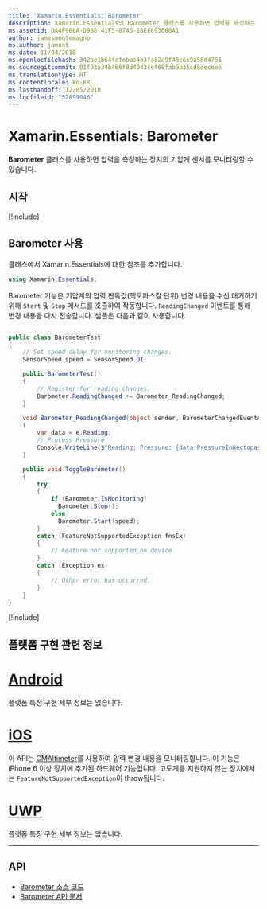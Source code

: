 ```yaml
---
title: 'Xamarin.Essentials: Barometer'
description: Xamarin.Essentials의 Barometer 클래스를 사용하면 압력을 측정하는 장치의 기압계 센서를 모니터링할 수 있습니다.
ms.assetid: DA4F968A-D988-41F5-8745-1BEE693660A1
author: jamesmontemagno
ms.author: jamont
ms.date: 11/04/2018
ms.openlocfilehash: 342ae1b64fefebaa4b3fa82e9f48c6e9a58d4751
ms.sourcegitcommit: 01f93a34b466f8d4043cef68fab9b35cd8decee6
ms.translationtype: HT
ms.contentlocale: ko-KR
ms.lasthandoff: 12/05/2018
ms.locfileid: "52899046"
---
```

# <a name="xamarinessentials-barometer"></a>Xamarin.Essentials: Barometer

**Barometer** 클래스를 사용하면 압력을 측정하는 장치의 기압계 센서를 모니터링할 수 있습니다.

## <a name="get-started"></a>시작

[!include[](~/essentials/includes/get-started.md)]

## <a name="using-barometer"></a>Barometer 사용

클래스에서 Xamarin.Essentials에 대한 참조를 추가합니다.

```csharp
using Xamarin.Essentials;
```

Barometer 기능은 기압계의 압력 판독값(헥토파스칼 단위) 변경 내용을 수신 대기하기 위해 `Start` 및 `Stop` 메서드를 호출하여 작동합니다. `ReadingChanged` 이벤트를 통해 변경 내용을 다시 전송합니다. 샘플은 다음과 같이 사용합니다.

```csharp

public class BarometerTest
{
    // Set speed delay for monitoring changes.
    SensorSpeed speed = SensorSpeed.UI;

    public BarometerTest()
    {
        // Register for reading changes.
        Barometer.ReadingChanged += Barometer_ReadingChanged;
    }

    void Barometer_ReadingChanged(object sender, BarometerChangedEventArgs e)
    {
        var data = e.Reading;
        // Process Pressure
        Console.WriteLine($"Reading: Pressure: {data.PressureInHectopascals} hectopascals");
    }

    public void ToggleBarometer()
    {
        try
        {
            if (Barometer.IsMonitoring)
              Barometer.Stop();
            else
              Barometer.Start(speed);
        }
        catch (FeatureNotSupportedException fnsEx)
        {
            // Feature not supported on device
        }
        catch (Exception ex)
        {
            // Other error has occurred.
        }
    }
}
```

[!include[](~/essentials/includes/sensor-speed.md)]

## <a name="platform-implementation-specifics"></a>플랫폼 구현 관련 정보

# <a name="androidtabandroid"></a>[Android](#tab/android)

플랫폼 특정 구현 세부 정보는 없습니다.

# <a name="iostabios"></a>[iOS](#tab/ios)

이 API는 [CMAltimeter](https://developer.apple.com/documentation/coremotion/cmaltimeter#//apple_ref/occ/cl/CMAltimeter)를 사용하여 압력 변경 내용을 모니터링합니다. 이 기능은 iPhone 6 이상 장치에 추가된 하드웨어 기능입니다. 고도계를 지원하지 않는 장치에서는 `FeatureNotSupportedException`이 throw됩니다.

# <a name="uwptabuwp"></a>[UWP](#tab/uwp)

플랫폼 특정 구현 세부 정보는 없습니다.

-----

## <a name="api"></a>API

- [Barometer 소스 코드](https://github.com/xamarin/Essentials/tree/master/Xamarin.Essentials/Barometer)
- [Barometer API 문서](xref:Xamarin.Essentials.Barometer)

